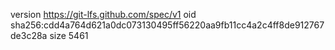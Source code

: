 version https://git-lfs.github.com/spec/v1
oid sha256:cdd4a764d621a0dc073130495ff56220aa9fb11cc4a2c4ff8de912767de3c28a
size 5461
